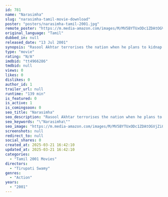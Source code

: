 ```yaml
---
id: 781
name: "Narasimha"
slug: "narasimha-tamil-movie-download"
poster: "posters/narasimha-tamil-2001.jpg"
remote_poster: "https://m.media-amazon.com/images/M/MV5BYTUxODc1ZDAtOGVjZi00YWQwLTgxYzEtY2IzMTc5MTVlYTEyXkEyXkFqcGdeQXVyOTk3NTc2MzE@._V1_SX300.jpg"
original_language: "Tamil"
dubbed_in: null
released_date: "13 Jul 2001"
synopsis: "Rasool Akhtar terrorises the nation when he plans to kidnap the chiefs of the defence services and execute them publicly. Narasimha, an honest police officer, tries to foil Rasool's plans."
type: "movie"
rating: "N/A"
imdbid: "tt4966286"
tmdbid: null
views: 0
likes: 0
dislikes: 0
author_id: 1
trailer_url: null
runtime: "139 min"
is_featured: 0
is_active: 1
is_comingsoon: 0
seo_title: "Narasimha"
seo_description: "Rasool Akhtar terrorises the nation when he plans to kidnap the chiefs of the defence services and execute them publicly. Narasimha, an honest police officer, tries to foil Rasool's plans."
seo_keywords: "\"Narasimha\""
seo_image: "https://m.media-amazon.com/images/M/MV5BYTUxODc1ZDAtOGVjZi00YWQwLTgxYzEtY2IzMTc5MTVlYTEyXkEyXkFqcGdeQXVyOTk3NTc2MzE@._V1_SX300.jpg"
screenshots: null
redirect_to: null
social_shares: 0
created_at: 2025-03-21 16:42:10
updated_at: 2025-03-21 16:42:10
categories:
  - "Tamil 2001 Movies"
directors:
  - "Tirupati Swamy"
genres:
  - "Action"
years:
  - "2001"
---
```

